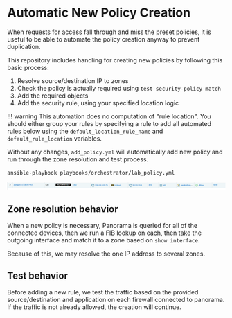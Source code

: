 # Automatic New Policy Creation

When requests for access fall through and miss the preset policies, it is useful to be able to automate the policy 
creation anyway to prevent duplication. 

This repository includes handling for creating new policies by following this basic process:

1. Resolve source/destination IP to zones
2. Check the policy is actually required using `test security-policy match`
3. Add the required objects 
4. Add the security rule, using your specified location logic

!!! warning
    This automation does no computation of "rule location". You should either group your rules by specifying a rule
    to add all automated rules below using the `default_location_rule_name` and `default_rule_location` variables.

Without any changes, `add_policy.yml` will automatically add new policy and run through the zone resolution and test
process.

```shell
ansible-playbook playbooks/orchestrator/lab_policy.yml
```

![img.png](run_lab_create_new_policy.png)

## Zone resolution behavior

When a new policy is necessary, Panorama is queried for all of the connected devices, then we run a FIB lookup on each,
then take the outgoing interface and match it to a zone based on `show interface`.

Because of this, we may resolve the one IP address to several zones.

## Test behavior

Before adding a new rule, we test the traffic based on the provided source/destination and application on each
firewall connected to panorama. If the traffic is not already allowed, the creation will continue.

